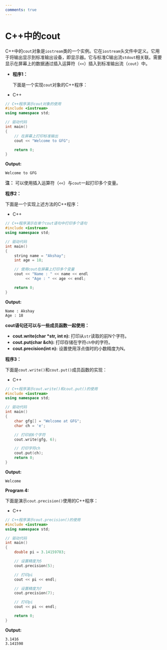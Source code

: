 ```yaml
---
comments: true
---
```

# **C++中的cout**

C++中的`cout`对象是`iostream`类的一个实例。它在`iostream`头文件中定义。它用于将输出显示到标准输出设备，即显示器。它与标准C输出流`stdout`相关联。需要显示在屏幕上的数据通过插入运算符（`<<`）插入到标准输出流（`cout`）中。

- **程序1：**

  下面是一个实现`cout`对象的C++程序：

- C++

```cpp
// C++程序演示cout对象的使用
#include <iostream>
using namespace std;

// 驱动代码
int main()
{
    // 在屏幕上打印标准输出
    cout << "Welcome to GFG";

    return 0;
}
```

**Output:**

```
Welcome to GFG
```

 

**注：** 可以使用插入运算符（`<<`）与`cout`一起打印多个变量。

**程序2：**

下面是一个实现上述方法的C++程序：

- C++

```cpp
// C++程序演示在单个cout语句中打印多个语句
#include <iostream>
using namespace std;

// 驱动代码
int main()
{
    string name = "Akshay";
    int age = 18;

    // 使用cout在屏幕上打印多个变量
    cout << "Name : " << name << endl
         << "Age : " << age << endl;

    return 0;
}
```

**Output:**

```
Name : Akshay
Age : 18
```

 

**cout语句还可以与一些成员函数一起使用：**

- **cout.write(char \*str, int n):** 打印从`str`读取的前N个字符。
- **cout.put(char &ch):** 打印存储在字符`ch`中的字符。
- **cout.precision(int n):** 设置使用浮点值时的小数精度为N。

**程序3：**

下面是`cout.write()`和`cout.put()`成员函数的实现：

- C++

```cpp
// C++程序演示cout.write()和cout.put()的使用
#include <iostream>
using namespace std;

// 驱动代码
int main()
{
    char gfg[] = "Welcome at GFG";
    char ch = 'e';

    // 打印前6个字符
    cout.write(gfg, 6);

    // 打印字符ch
    cout.put(ch);
    return 0;
}
```

**Output:**

```
Welcome
```

 

**Program 4:**

下面是演示`cout.precision()`使用的C++程序：

- C++

```cpp
// C++程序演示cout.precision()的使用
#include <iostream>
using namespace std;

// 驱动代码
int main()
{
    double pi = 3.14159783;

    // 设置精度为5
    cout.precision(5);

    // 打印pi
    cout << pi << endl;

    // 设置精度为7
    cout.precision(7);

    // 打印pi
    cout << pi << endl;

    return 0;
}
```

**Output:**

```
3.1416
3.141598
```